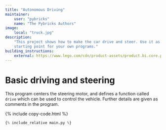 ```yaml
---
title: "Autonomous Driving"
maintainer:
    user: "pybricks"
    name: "The Pybricks Authors"
image:
    local: "truck.jpg"
description:
    "This project shows how to make the car drive and steer. Use it as a
    starting point for your own programs."
building_instructions:
    external: https://www.lego.com/cdn/product-assets/product.bi.core.pdf/6314518.pdf
---
```


# Basic driving and steering

This program centers the steering motor, and defines a function called
``drive`` which can be used to control the vehicle. Further details
are given as comments in the program.

{% include copy-code.html %}
```python
{% include_relative main.py %}
```
